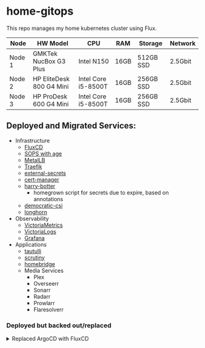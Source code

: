 # home-gitops

This repo manages my home kubernetes cluster using Flux.


| Node | HW Model | CPU | RAM | Storage | Network |
| ---- | -------- | --- | --- | ------- | ------- |
| Node 1 | GMKTek NucBox G3 Plus | Intel N150 | 16GB | 512GB SSD | 2.5Gbit |
| Node 2 | HP EliteDesk 800 G4 Mini | Intel Core i5-8500T | 16GB | 256GB SSD | 2.5Gbit |
| Node 3 | HP ProDesk 600 G4 Mini | Intel Core i5-8500T | 16GB | 256GB SSD | 2.5Gbit |

## Deployed and Migrated Services:
- Infrastructure
  - [FluxCD](https://fluxcd.io/)
  - [SOPS with age](https://getsops.io)
  - [MetalLB](https://metallb.io)
  - [Traefik](https://doc.traefik.io/traefik/)
  - [external-secrets](https://external-secrets.io/latest/)
  - [cert-manager](https://cert-manager.io)
  - [harry-botter](https://github.com/apps/harry-botter-lumos)
    - homegrown script for secrets due to expire, based on annotations
  - [democratic-csi](https://github.com/democratic-csi/democratic-csi)
  - [longhorn](https://longhorn.io)
- Observability
  - [VictoriaMetrics](https://github.com/VictoriaMetrics/VictoriaMetrics)
  - [VictoriaLogs](https://github.com/VictoriaMetrics/VictoriaLogs)
  - [Grafana](https://github.com/grafana/grafana)
- Applications
  - [tautulli](https://tautulli.com)
  - [scrutiny](https://github.com/AnalogJ/scrutiny)
  - [homebridge](http://homebridge.io)
  - Media Services
    - Plex
    - Overseerr
    - Sonarr
    - Radarr
    - Prowlarr
    - Flaresolverr

### Deployed but backed out/replaced

<details> 
<summary>Replaced ArgoCD with FluxCD</summary>   

I originally started out using Flux for GitOps as it had a lower learning curve. When I decided to switch from k8s on Ubuntu to a Talos Linux cluster, I decided to also use Argo, because it has broad adoption in the enterprise landscape. 

Initially, it was going well. I got a good flow of being able to test my deployments before committing them, dealing with some issues, etc. However, it completely collapsed after converting to a 3 node cluster.

After upgrading the cluster from 1 control-plane and 1 worker to 3 control-plane nodes, I started having permissions issues internally... logging into the webui as admin and trying to drill into an application would kick me back to the login page. 
  
Using ChatGPT to help drill through some diagnostic steps, it appeard to be some sort of service account and token issue. Deleting argocd from the k8s cluster and reinstalling it from scratch wouldn't fix it. A workaround involved creating a custom service account, generating a token for it, extracting the jwt token and giving it to a Secret.

Honestly, this felt too painful. I had spent hours ruling out SSO, RBAC, a broken Redis cache, problems with the ArgoCD HA deployment versus non-HA. ChatGPT suggested a bootstrapping script that created the secret and all of that, but then it said "Oh, that token is only good for 1 hour. Do you want a token that lasts a year?" 

That was when I decided it was too much and went back to Flux.  

</details>